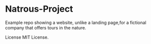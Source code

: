 # Natrous-Project

Example repo showing a website, unlike a landing page,for a fictional
company that offers tours in the nature.

License
MIT License.
